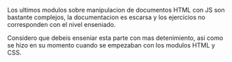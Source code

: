 Los ultimos modulos sobre manipulacion de documentos HTML con JS son bastante complejos, la documentacion es escarsa y los ejercicios no corresponden con el nivel enseniado.

Considero que debeis enseniar esta parte con mas detenimiento, asi como se hizo en su momento cuando se empezaban con los modulos HTML y CSS.
